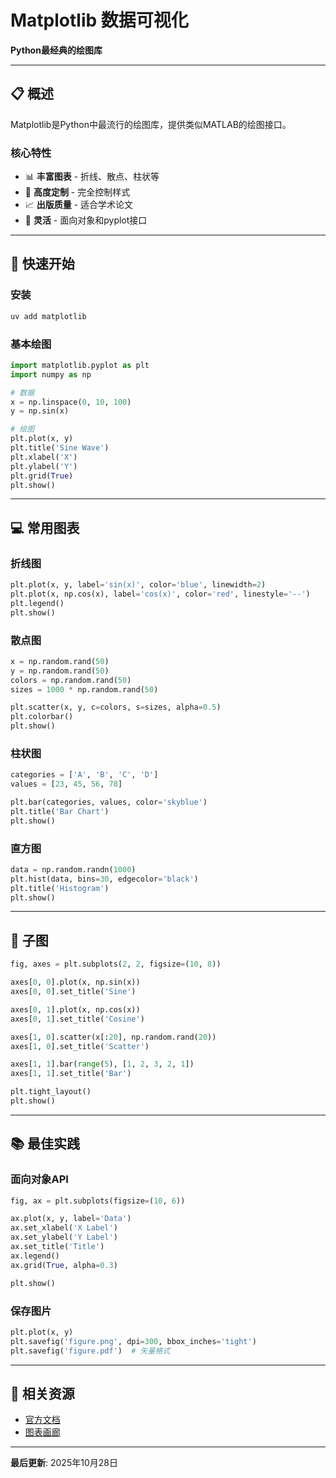 # Matplotlib 数据可视化

**Python最经典的绘图库**

---

## 📋 概述

Matplotlib是Python中最流行的绘图库，提供类似MATLAB的绘图接口。

### 核心特性

- 📊 **丰富图表** - 折线、散点、柱状等
- 🎨 **高度定制** - 完全控制样式
- 📈 **出版质量** - 适合学术论文
- 🔧 **灵活** - 面向对象和pyplot接口

---

## 🚀 快速开始

### 安装

```bash
uv add matplotlib
```

### 基本绘图

```python
import matplotlib.pyplot as plt
import numpy as np

# 数据
x = np.linspace(0, 10, 100)
y = np.sin(x)

# 绘图
plt.plot(x, y)
plt.title('Sine Wave')
plt.xlabel('X')
plt.ylabel('Y')
plt.grid(True)
plt.show()
```

---

## 💻 常用图表

### 折线图

```python
plt.plot(x, y, label='sin(x)', color='blue', linewidth=2)
plt.plot(x, np.cos(x), label='cos(x)', color='red', linestyle='--')
plt.legend()
plt.show()
```

### 散点图

```python
x = np.random.rand(50)
y = np.random.rand(50)
colors = np.random.rand(50)
sizes = 1000 * np.random.rand(50)

plt.scatter(x, y, c=colors, s=sizes, alpha=0.5)
plt.colorbar()
plt.show()
```

### 柱状图

```python
categories = ['A', 'B', 'C', 'D']
values = [23, 45, 56, 78]

plt.bar(categories, values, color='skyblue')
plt.title('Bar Chart')
plt.show()
```

### 直方图

```python
data = np.random.randn(1000)
plt.hist(data, bins=30, edgecolor='black')
plt.title('Histogram')
plt.show()
```

---

## 🎨 子图

```python
fig, axes = plt.subplots(2, 2, figsize=(10, 8))

axes[0, 0].plot(x, np.sin(x))
axes[0, 0].set_title('Sine')

axes[0, 1].plot(x, np.cos(x))
axes[0, 1].set_title('Cosine')

axes[1, 0].scatter(x[:20], np.random.rand(20))
axes[1, 0].set_title('Scatter')

axes[1, 1].bar(range(5), [1, 2, 3, 2, 1])
axes[1, 1].set_title('Bar')

plt.tight_layout()
plt.show()
```

---

## 📚 最佳实践

### 面向对象API

```python
fig, ax = plt.subplots(figsize=(10, 6))

ax.plot(x, y, label='Data')
ax.set_xlabel('X Label')
ax.set_ylabel('Y Label')
ax.set_title('Title')
ax.legend()
ax.grid(True, alpha=0.3)

plt.show()
```

### 保存图片

```python
plt.plot(x, y)
plt.savefig('figure.png', dpi=300, bbox_inches='tight')
plt.savefig('figure.pdf')  # 矢量格式
```

---

## 🔗 相关资源

- [官方文档](https://matplotlib.org/)
- [图表画廊](https://matplotlib.org/stable/gallery/)

---

**最后更新**: 2025年10月28日

